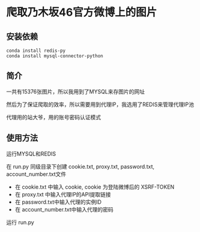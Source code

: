 # 爬取乃木坂46官方微博上的图片

## 安装依赖

```shell
conda install redis-py
conda install mysql-connector-python
```

## 简介

一共有15376张图片，所以我用到了MYSQL来存图片的网址

然后为了保证爬取的效率，所以需要用到代理IP，我选用了REDIS来管理代理IP池

代理用的站大爷，用的账号密码认证模式

## 使用方法

运行MYSQL和REDIS

在 run.py 同级目录下创建 cookie.txt, proxy.txt, password.txt, account_number.txt文件

- 在 cookie.txt 中输入 cookie, cookie 为登陆微博后的 XSRF-TOKEN
- 在 proxy.txt 中输入代理IP的API提取链接
- 在 password.txt中输入代理的实例ID
- 在 account_number.txt中输入代理的密码

运行 run.py
